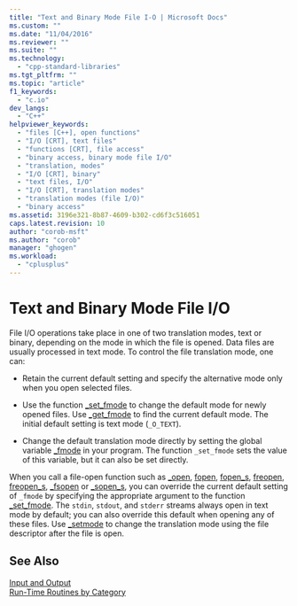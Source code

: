 ```yaml
---
title: "Text and Binary Mode File I-O | Microsoft Docs"
ms.custom: ""
ms.date: "11/04/2016"
ms.reviewer: ""
ms.suite: ""
ms.technology: 
  - "cpp-standard-libraries"
ms.tgt_pltfrm: ""
ms.topic: "article"
f1_keywords: 
  - "c.io"
dev_langs: 
  - "C++"
helpviewer_keywords: 
  - "files [C++], open functions"
  - "I/O [CRT], text files"
  - "functions [CRT], file access"
  - "binary access, binary mode file I/O"
  - "translation, modes"
  - "I/O [CRT], binary"
  - "text files, I/O"
  - "I/O [CRT], translation modes"
  - "translation modes (file I/O)"
  - "binary access"
ms.assetid: 3196e321-8b87-4609-b302-cd6f3c516051
caps.latest.revision: 10
author: "corob-msft"
ms.author: "corob"
manager: "ghogen"
ms.workload: 
  - "cplusplus"
---
```

# Text and Binary Mode File I/O
File I/O operations take place in one of two translation modes, text or binary, depending on the mode in which the file is opened. Data files are usually processed in text mode. To control the file translation mode, one can:  
  
-   Retain the current default setting and specify the alternative mode only when you open selected files.  
  
-   Use the function [_set_fmode](../c-runtime-library/reference/set-fmode.md) to change the default mode for newly opened files. Use [_get_fmode](../c-runtime-library/reference/get-fmode.md) to find the current default mode. The initial default setting is text mode (`_O_TEXT`).  
  
-   Change the default translation mode directly by setting the global variable [_fmode](../c-runtime-library/fmode.md) in your program. The function `_set_fmode` sets the value of this variable, but it can also be set directly.  
  
 When you call a file-open function such as [_open](../c-runtime-library/reference/open-wopen.md), [fopen](../c-runtime-library/reference/fopen-wfopen.md), [fopen_s](../c-runtime-library/reference/fopen-s-wfopen-s.md), [freopen](../c-runtime-library/reference/freopen-wfreopen.md), [freopen_s](../c-runtime-library/reference/freopen-s-wfreopen-s.md), [_fsopen](../c-runtime-library/reference/fsopen-wfsopen.md) or [_sopen_s](../c-runtime-library/reference/sopen-s-wsopen-s.md), you can override the current default setting of `_fmode` by specifying the appropriate argument to the function [_set_fmode](../c-runtime-library/reference/set-fmode.md). The `stdin`, `stdout`, and `stderr` streams always open in text mode by default; you can also override this default when opening any of these files. Use [_setmode](../c-runtime-library/reference/setmode.md) to change the translation mode using the file descriptor after the file is open.  
  
## See Also  
 [Input and Output](../c-runtime-library/input-and-output.md)   
 [Run-Time Routines by Category](../c-runtime-library/run-time-routines-by-category.md)